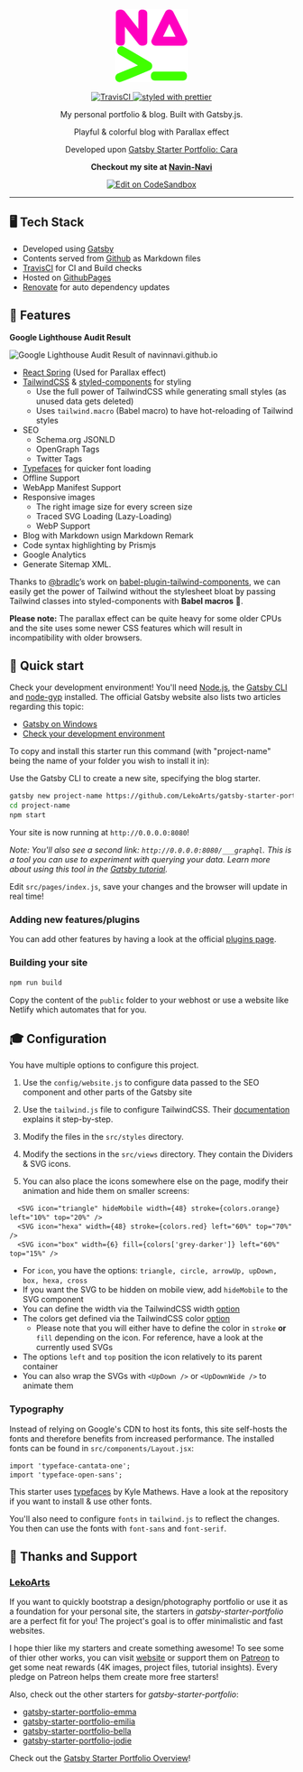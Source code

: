 <p align="center">
  <a href="https://navin-navi.github.io">
    <img alt="Navin | Logo" src="./static/logo.png" width="130" />
  </a>
</p>

<p align="center">
  <a href="https://travis-ci.org/navin-navi/navin-navi.github.io">
    <img
      src="https://travis-ci.org/navin-navi/navin-navi.github.io.svg?branch=dev"
      alt="TravisCI"
    />
  </a>
  <a href="https://github.com/prettier/prettier">
    <img
      src="https://img.shields.io/badge/styled_with-prettier-ff69b4.svg?style=flat-square"
      alt="styled with prettier"
    />
  </a>
</p>

<p align="center">
  My personal portfolio & blog. Built with Gatsby.js.
</p>

<p align="center">
  Playful & colorful blog with Parallax effect
</p>

<p align="center">
  Developed upon <a href="https://github.com/LekoArts/gatsby-starter-portfolio-cara">Gatsby Starter Portfolio: Cara</a>
</p>

<p align="center">
  <strong>
  Checkout my site at <a href="https://navin-navi.github.io">Navin-Navi</a>
  </strong>
</p>

<p align="center">
  <a href="https://codesandbox.io/s/navin-navigithubio-egxzq?fontsize=14">
    <img src="https://codesandbox.io/static/img/play-codesandbox.svg"  alt="Edit on CodeSandbox" />
  </a>
</p>

---

## 🖥 Tech Stack

- Developed using [Gatsby](https://www.gatsbyjs.org)
- Contents served from [Github](https://github.com) as Markdown files
- [TravisCI](https://travis-ci.org/) for CI and Build checks
- Hosted on [GithubPages](https://pages.github.com/)
- [Renovate](https://renovatebot.com) for auto dependency updates

## 📣 Features

**Google Lighthouse Audit Result**

![Google Lighthouse Audit Result of navinnavi.github.io](google-lighthouse-audit.png)

- [React Spring](https://github.com/drcmda/react-spring) (Used for Parallax effect)
- [TailwindCSS](https://tailwindcss.com/) & [styled-components](https://www.styled-components.com/) for styling
  - Use the full power of TailwindCSS while generating small styles (as unused data gets deleted)
  - Uses `tailwind.macro` (Babel macro) to have hot-reloading of Tailwind styles
- SEO
  - Schema.org JSONLD
  - OpenGraph Tags
  - Twitter Tags
- [Typefaces](https://github.com/KyleAMathews/typefaces) for quicker font loading
- Offline Support
- WebApp Manifest Support
- Responsive images
  - The right image size for every screen size
  - Traced SVG Loading (Lazy-Loading)
  - WebP Support
- Blog with Markdown usign Markdown Remark
- Code syntax highlighting by Prismjs
- Google Analytics
- Generate Sitemap XML.

Thanks to [@bradlc](https://github.com/bradlc)’s work on [babel-plugin-tailwind-components](https://github.com/bradlc/babel-plugin-tailwind-components), we can easily get the power of Tailwind without the stylesheet bloat by passing Tailwind classes into styled-components with **Babel macros** 🎉.

**Please note:** The parallax effect can be quite heavy for some older CPUs and the site uses some newer CSS features which will result in incompatibility with older browsers.

## 🚀 Quick start

Check your development environment! You'll need [Node.js](https://nodejs.org/en/), the [Gatsby CLI](https://www.gatsbyjs.org/docs/) and [node-gyp](https://github.com/nodejs/node-gyp#installation) installed. The official Gatsby website also lists two articles regarding this topic:

- [Gatsby on Windows](https://www.gatsbyjs.org/docs/gatsby-on-windows/)
- [Check your development environment](https://www.gatsbyjs.org/tutorial/part-zero/)

To copy and install this starter run this command (with "project-name" being the name of your folder you wish to install it in):

Use the Gatsby CLI to create a new site, specifying the blog starter.

```sh
gatsby new project-name https://github.com/LekoArts/gatsby-starter-portfolio-cara
cd project-name
npm start
```

Your site is now running at `http://0.0.0.0:8080`!

_Note: You'll also see a second link: _`http://0.0.0.0:8080/___graphql`_. This is a tool you can use to experiment with querying your data. Learn more about using this tool in the [Gatsby tutorial](https://www.gatsbyjs.org/tutorial/part-five/#introducing-graphiql)._

Edit `src/pages/index.js`, save your changes and the browser will update in real time!

### Adding new features/plugins

You can add other features by having a look at the official [plugins page](https://www.gatsbyjs.org/docs/plugins/).

### Building your site

```sh
npm run build
```

Copy the content of the `public` folder to your webhost or use a website like Netlify which automates that for you.

## 🎓 Configuration

You have multiple options to configure this project.

1. Use the `config/website.js` to configure data passed to the SEO component and other parts of the Gatsby site

2. Use the `tailwind.js` file to configure TailwindCSS. Their [documentation](https://tailwindcss.com/docs/configuration) explains it step-by-step.

3. Modify the files in the `src/styles` directory.

4. Modify the sections in the `src/views` directory. They contain the Dividers & SVG icons.

5. You can also place the icons somewhere else on the page, modify their animation and hide them on smaller screens:

```JSX
  <SVG icon="triangle" hideMobile width={48} stroke={colors.orange} left="10%" top="20%" />
  <SVG icon="hexa" width={48} stroke={colors.red} left="60%" top="70%" />
  <SVG icon="box" width={6} fill={colors['grey-darker']} left="60%" top="15%" />
```

- For `icon`, you have the options: `triangle, circle, arrowUp, upDown, box, hexa, cross`
- If you want the SVG to be hidden on mobile view, add `hideMobile` to the SVG component
- You can define the width via the TailwindCSS width [option](https://tailwindcss.com/docs/width)
- The colors get defined via the TailwindCSS color [option](https://tailwindcss.com/docs/colors)
  - Please note that you will either have to define the color in `stroke` **or** `fill` depending on the icon. For reference, have a look at the currently used SVGs
- The options `left` and `top` position the icon relatively to its parent container
- You can also wrap the SVGs with `<UpDown />` or `<UpDownWide />` to animate them

### Typography

Instead of relying on Google's CDN to host its fonts, this site self-hosts the fonts and therefore benefits from increased performance. The installed fonts can be found in `src/components/Layout.jsx`:

```JSX
import 'typeface-cantata-one';
import 'typeface-open-sans';
```

This starter uses [typefaces](https://github.com/KyleAMathews/typefaces) by Kyle Mathews. Have a look at the repository if you want to install & use other fonts.

You'll also need to configure `fonts` in `tailwind.js` to reflect the changes. You then can use the fonts with `font-sans` and `font-serif`.

## 💫 Thanks and Support

### [LekoArts](https://www.lekoarts.de)

If you want to quickly bootstrap a design/photography portfolio or use it as a foundation for your personal site, the starters in _gatsby-starter-portfolio_ are a perfect fit for you! The project's goal is to offer minimalistic and fast websites.

I hope thier like my starters and create something awesome! To see some of thier other works, you can visit [website](https://www.lekoarts.de) or support them on [Patreon](https://www.patreon.com/lekoarts) to get some neat rewards (4K images, project files, tutorial insights). Every pledge on Patreon helps them create more free starters!

Also, check out the other starters for _gatsby-starter-portfolio_:

- [gatsby-starter-portfolio-emma](https://github.com/LekoArts/gatsby-starter-portfolio-emma)
- [gatsby-starter-portfolio-emilia](https://github.com/LekoArts/gatsby-starter-portfolio-emilia)
- [gatsby-starter-portfolio-bella](https://github.com/LekoArts/gatsby-starter-portfolio-bella)
- [gatsby-starter-portfolio-jodie](https://github.com/LekoArts/gatsby-starter-portfolio-jodie)

Check out the [Gatsby Starter Portfolio Overview](https://gatsby-starter-portfolio.netlify.com/)!
